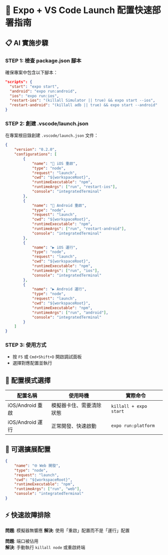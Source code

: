 # 🚀 Expo + VS Code Launch 配置快速部署指南

## 📋 AI 實施步驟

### STEP 1: 檢查 package.json 腳本
確保專案中包含以下腳本：
```json
"scripts": {
  "start": "expo start",
  "android": "expo run:android",
  "ios": "expo run:ios",
  "restart-ios": "(killall Simulator || true) && expo start --ios",
  "restart-android": "(killall adb || true) && expo start --android"
}
```

### STEP 2: 創建 .vscode/launch.json
在專案根目錄創建 `.vscode/launch.json` 文件：
```json
{
    "version": "0.2.0",
    "configurations": [
        {
            "name": "🍎 iOS 重啟",
            "type": "node",
            "request": "launch",
            "cwd": "${workspaceRoot}",
            "runtimeExecutable": "npm",
            "runtimeArgs": ["run", "restart-ios"],
            "console": "integratedTerminal"
        },
        {
            "name": "🤖 Android 重啟",
            "type": "node",
            "request": "launch",
            "cwd": "${workspaceRoot}",
            "runtimeExecutable": "npm",
            "runtimeArgs": ["run", "restart-android"],
            "console": "integratedTerminal"
        },
        {
            "name": "▶️ iOS 運行",
            "type": "node",
            "request": "launch",
            "cwd": "${workspaceRoot}",
            "runtimeExecutable": "npm",
            "runtimeArgs": ["run", "ios"],
            "console": "integratedTerminal"
        },
        {
            "name": "▶️ Android 運行",
            "type": "node",
            "request": "launch",
            "cwd": "${workspaceRoot}",
            "runtimeExecutable": "npm",
            "runtimeArgs": ["run", "android"],
            "console": "integratedTerminal"
        }
    ]
}
```

### STEP 3: 使用方式
- 按 `F5` 或 `Cmd+Shift+D` 開啟調試面板
- 選擇對應配置並執行

## 🎯 配置模式選擇

| 配置名稱 | 使用時機 | 實際命令 |
|---------|---------|----------|
| iOS/Android 重啟 | 模擬器卡住、需要清除狀態 | `killall + expo start` |
| iOS/Android 運行 | 正常開發、快速啟動 | `expo run:platform` |

## 🔧 可選擴展配置

```json
{
    "name": "🌐 Web 開發",
    "type": "node",
    "request": "launch",
    "cwd": "${workspaceRoot}",
    "runtimeExecutable": "npm",
    "runtimeArgs": ["run", "web"],
    "console": "integratedTerminal"
}
```

## ⚡ 快速故障排除

**問題**: 模擬器無響應
**解決**: 使用「重啟」配置而不是「運行」配置

**問題**: 端口被佔用  
**解決**: 手動執行 `killall node` 或重啟終端 
